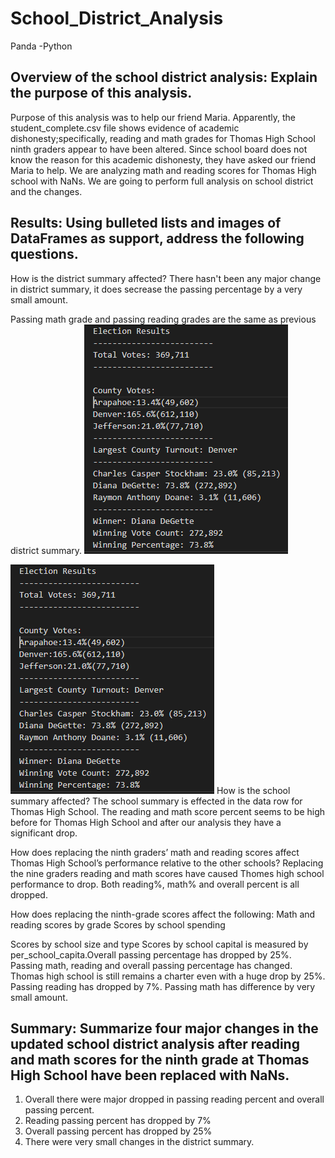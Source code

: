# School_District_Analysis
Panda -Python
## Overview of the school district analysis: Explain the purpose of this analysis.
Purpose of this analysis was to help our friend Maria. Apparently, the student_complete.csv file shows evidence of academic dishonesty;specifically, reading and math grades for Thomas High School ninth graders appear to have been altered. Since school board does not know the reason for this academic dishonesty, they have asked our friend Maria to help. We are analyzing math and reading scores for Thomas High school with NaNs. We are going to perform full analysis on school district and the changes. 

## Results: Using bulleted lists and images of DataFrames as support, address the following questions.

How is the district summary affected?
There hasn't been any major change in district summary, it does secrease the passing percentage by a very small amount. 

Passing math grade and passing reading grades are the same as previous district summary. 
![School_District_Analysis](https://github.com/Zainak94/Election-analysis/blob/master/Election_Results2.PNG)

![School_District_Analysis](https://github.com/Zainak94/Election-analysis/blob/master/Election_Results2.PNG)
How is the school summary affected?
The school summary is effected in the data row for Thomas High School. The reading and math score percent seems to be high before for Thomas High School and after our analysis they have a significant drop. 

How does replacing the ninth graders’ math and reading scores affect Thomas High School’s performance relative to the other schools?
Replacing the nine graders reading and math scores have caused Thomes high school performance to drop. Both reading%, math% and overall percent is all dropped. 

How does replacing the ninth-grade scores affect the following:
Math and reading scores by grade
Scores by school spending


Scores by school size and type
Scores by school capital is measured by per_school_capita.Overall passing percentage has dropped by 25%. Passing math, reading and overall passing percentage has changed.  Thomas high school is still remains a charter even with a huge drop by 25%. Passing reading has dropped by 7%. Passing math has difference by very small amount.

## Summary: Summarize four major changes in the updated school district analysis after reading and math scores for the ninth grade at Thomas High School have been replaced with NaNs.
1. Overall there were major dropped in passing reading percent and overall passing percent. 
2. Reading passing percent has dropped by 7% 
3. Overall passing percent has dropped by 25% 
4. There were very small changes in the district summary. 
